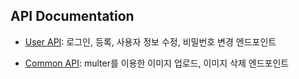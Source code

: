 ## API Documentation

-   [User API](./document/userAPI.md): 로그인, 등록, 사용자 정보 수정, 비밀번호 변경 엔드포인트

-   [Common API](./document/userAPI.md): multer를 이용한 이미지 업로드, 이미지 삭제 엔드포인트
